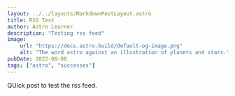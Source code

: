 ```yaml
---
layout: ../../layouts/MarkdownPostLayout.astro
title: RSS Test
author: Astro Learner
description: "Testing rss feed"
image:
    url: "https://docs.astro.build/default-og-image.png"
    alt: "The word astro against an illustration of planets and stars."
pubDate: 2022-08-08
tags: ["astro", "successes"]
---
```

QUick post to test the rss feed.